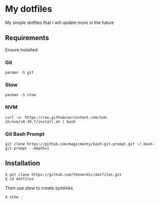 # My dotfiles

My simple dotfiles that I will update more in the future

## Requirements

Ensure Installed:

### Git

```
pacman -S git
```
### Stow

```
pacman -S stow
```
### NVM

```
curl -o- https://raw.githubusercontent.com/nvm-sh/nvm/v0.39.7/install.sh | bash
```

### Git Bash Prompt

```
git clone https://github.com/magicmonty/bash-git-prompt.git ~/.bash-git-prompt --depth=1
```

## Installation

```
$ git clone https://github.com/thenerdic/dotfiles.git
$ cd dotfiles
```

Then use stow to create symlinks

```
$ stow .
```
